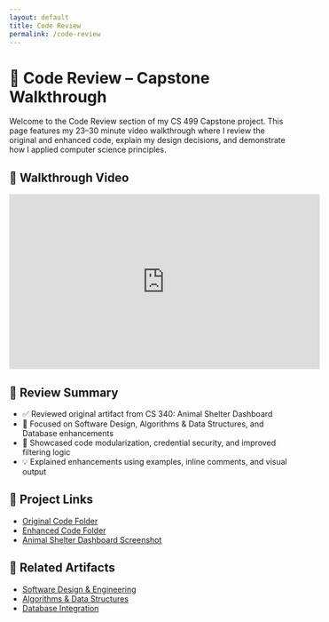 ```yaml
---
layout: default
title: Code Review
permalink: /code-review
---
```


# 🧪 Code Review – Capstone Walkthrough

Welcome to the Code Review section of my CS 499 Capstone project. This page features my 23–30 minute video walkthrough where I review the original and enhanced code, explain my design decisions, and demonstrate how I applied computer science principles.

## 🎥 Walkthrough Video

<iframe width="560" height="315" src="https://www.youtube.com/embed/NTrtEVuawBM" title="Capstone Code Review Walkthrough" frameborder="0" allowfullscreen></iframe>

## 📌 Review Summary

- ✅ Reviewed original artifact from CS 340: Animal Shelter Dashboard
- 🔐 Focused on Software Design, Algorithms & Data Structures, and Database enhancements
- 📂 Showcased code modularization, credential security, and improved filtering logic
- 💡 Explained enhancements using examples, inline comments, and visual output

## 📁 Project Links

- [Original Code Folder](https://github.com/GregoriaRamirez/CS-499-Capstone/tree/main/original_code)
- [Enhanced Code Folder](https://github.com/GregoriaRamirez/CS-499-Capstone/tree/main/enhanced_code)
- [Animal Shelter Dashboard Screenshot](/assets/Animal_Shelter_Dashboard.png)

## 📝 Related Artifacts

- [Software Design & Engineering](artifact-software.md)
- [Algorithms & Data Structures](artifact-algorithms.md)
- [Database Integration](artifact-databases.md)
